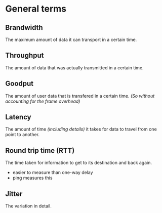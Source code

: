 # General terms
## Brandwidth
The maximum amount of data it can transport in a certain time.

## Throughput
The amount of data that was actually transmitted in a certain time.

## Goodput
The amount of user data that is transfered in a certain time. *(So without accounting for the frame overhead)*

## Latency
The amount of time *(including details)* it takes for data to travel from one point to another.

## Round trip time (RTT)
The time taken for information to get to its destination and back again. 
- easier to measure than one-way delay
- ping measures this

## Jitter
The variation in detail.